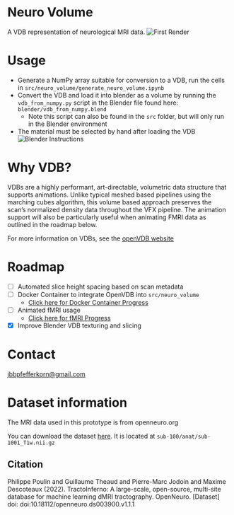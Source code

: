 # Neuro Volume
A VDB representation of neurological MRI data.
![First Render](readme_media/brain.png)

# Usage
- Generate a NumPy array suitable for conversion to a VDB, run the cells in `src/neuro_volume/generate_neuro_volume.ipynb`
- Convert the VDB and load it into blender as a volume by running the `vdb_from_numpy.py` script in the Blender file found here: `blender/vdb_from_numpy.blend`
    - Note this script can also be found in the `src` folder, but will only run in the Blender environment
- The material must be selected by hand after loading the VDB
![Blender Instructions](readme_media/blender_instructions.png)

# Why VDB?
VDBs are a highly performant, art-directable, volumetric data structure that supports animations. Unlike typical meshed based pipelines using the marching cubes algorithm, this volume based approach preserves the scan’s normalized density data throughout the VFX pipeline. The animation support will also be particularly useful when animating FMRI data as outlined in the roadmap below.

For more information on VDBs, see the [openVDB website](https://www.openvdb.org/)

# Roadmap
- [ ] Automated slice height spacing based on scan metadata
- [ ] Docker Container to integrate OpenVDB into `src/neuro_volume`
    - [Click here for Docker Container Progress](https://github.com/joachimbbp/openvdb_docker)
- [ ] Animated fMRI usage
    - [Click here for fMRI Progress](https://github.com/joachimbbp/neurovolume/tree/fmri_070825)
- [x] Improve Blender VDB texturing and slicing

# Contact
jbbpfefferkorn@gmail.com

# Dataset information
The MRI data used in this prototype is from openneuro.org

You can download the dataset [here](https://openneuro.org/datasets/ds003900/versions/1.1.1). It is located at `sub-100/anat/sub-1001_T1w.nii.gz`

## Citation
Philippe Poulin and Guillaume Theaud and Pierre-Marc Jodoin and Maxime Descoteaux (2022). TractoInferno: A large-scale, open-source, multi-site database for machine learning dMRI tractography. OpenNeuro. [Dataset] doi: doi:10.18112/openneuro.ds003900.v1.1.1